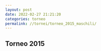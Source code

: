 ```yaml
---
layout: post
date: 2022-02-27 21:21:20
categories: torneo
permalink: //tornei/torneo_2015_maschili/
---
```


<h2>Torneo 2015</h2>